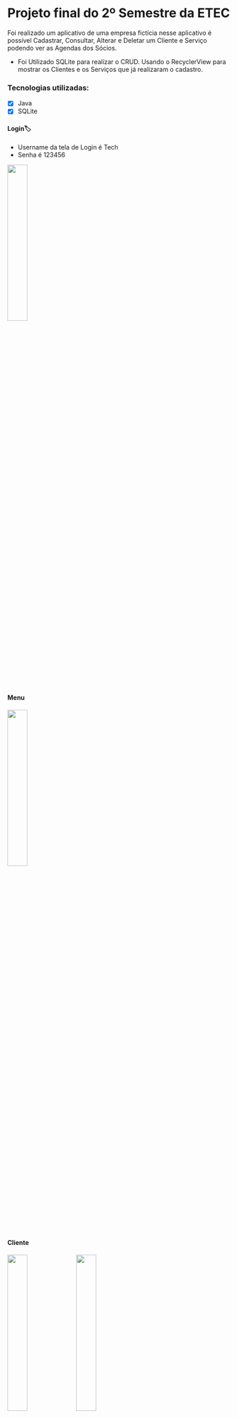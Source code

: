 # Projeto final do 2º Semestre da ETEC

Foi realizado um aplicativo de uma empresa fictícia nesse aplicativo é possível Cadastrar, Consultar, Alterar e Deletar um Cliente e Serviço podendo ver as Agendas dos Sócios.

- Foi Utilizado SQLite para realizar o CRUD. Usando o RecyclerView para mostrar os Clientes e os Serviços que já realizaram o cadastro.

### Tecnologias utilizadas:

- [x]  Java
- [x]  SQLite

#### Login:label:

- Username da tela de Login é Tech
- Senha é 123456

<img src="https://github.com/DanielSRibeiro/Sistema-Gestao-Empresarial/blob/main/img/login.gif" width="30%" />

#### Menu

<img src="https://github.com/DanielSRibeiro/Sistema-Gestao-Empresarial/blob/main/img/menu.png" width="30%" />

#### Cliente

<img src="https://github.com/DanielSRibeiro/Sistema-Gestao-Empresarial/blob/main/img/cadastrarCliente.png" width="30%" />

<img src="https://github.com/DanielSRibeiro/Sistema-Gestao-Empresarial/blob/main/img/consultarCliente.png" width="30%" />

#### Servições

<img src="https://github.com/DanielSRibeiro/Sistema-Gestao-Empresarial/blob/main/img/cadastrarServicos.png" width="30%" />

<img src="https://github.com/DanielSRibeiro/Sistema-Gestao-Empresarial/blob/main/img/consultarServicos.png" width="30%" />

#### Socios

<img src="https://github.com/DanielSRibeiro/Sistema-Gestao-Empresarial/blob/main/img/socios.png" width="30%" />
